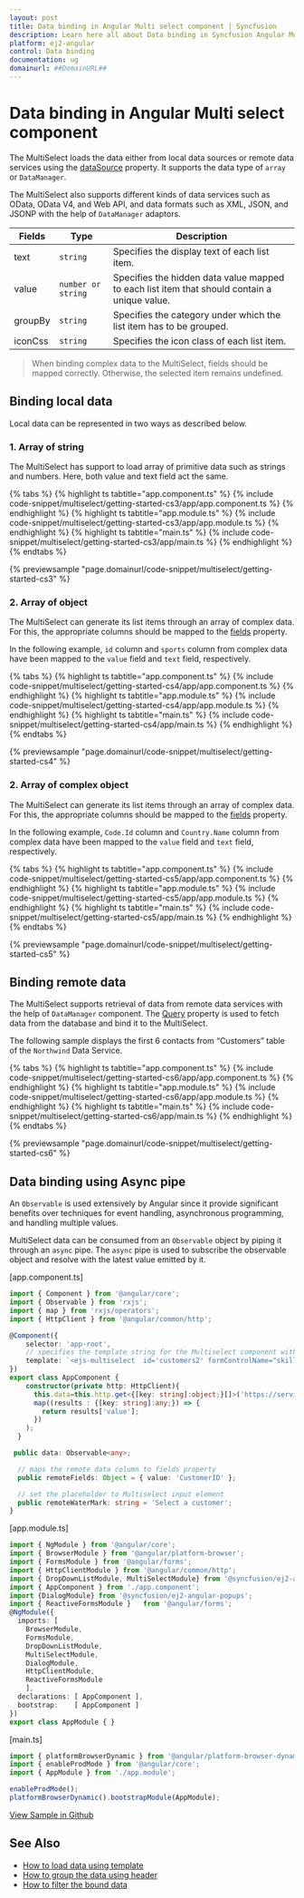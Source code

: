 ```yaml
---
layout: post
title: Data binding in Angular Multi select component | Syncfusion
description: Learn here all about Data binding in Syncfusion Angular Multi select component of Syncfusion Essential JS 2 and more.
platform: ej2-angular
control: Data binding 
documentation: ug
domainurl: ##DomainURL##
---
```


# Data binding in Angular Multi select component

The MultiSelect loads the data either from local data sources or
remote data services using the [dataSource](https://ej2.syncfusion.com/angular/documentation/api/multi-select/#datasource) property. It supports the data type of `array` or `DataManager`.

The MultiSelect also supports different kinds of data services such as OData, OData V4,
and Web API, and data formats such as XML, JSON, and JSONP with the help of `DataManager` adaptors.

| Fields | Type | Description |
|------|------|-------------|
| text |  `string` | Specifies the display text of each list item. |
| value |  `number or string` | Specifies the hidden data value mapped to each list item that should contain a unique value. |
| groupBy |  `string` | Specifies the category under which the list item has to be grouped. |
| iconCss |  `string` | Specifies the icon class of each list item. |

> When binding complex data to the MultiSelect, fields should be mapped correctly. Otherwise, the selected item remains undefined.

## Binding local data

Local data can be represented in two ways as described below.

### 1. Array of string

The MultiSelect has support to load array of primitive data such as strings and numbers. Here, both value and text field act the same.

{% tabs %}
{% highlight ts tabtitle="app.component.ts" %}
{% include code-snippet/multiselect/getting-started-cs3/app/app.component.ts %}
{% endhighlight %}
{% highlight ts tabtitle="app.module.ts" %}
{% include code-snippet/multiselect/getting-started-cs3/app/app.module.ts %}
{% endhighlight %}
{% highlight ts tabtitle="main.ts" %}
{% include code-snippet/multiselect/getting-started-cs3/app/main.ts %}
{% endhighlight %}
{% endtabs %}
  
{% previewsample "page.domainurl/code-snippet/multiselect/getting-started-cs3" %}

### 2. Array of object

The MultiSelect can generate its list items through an array of complex data. For this,
the appropriate columns should be mapped to the [fields](https://ej2.syncfusion.com/angular/documentation/api/multi-select/#fields) property.

In the following example, `id` column and `sports` column from complex data have been mapped to the `value` field and `text` field, respectively.

{% tabs %}
{% highlight ts tabtitle="app.component.ts" %}
{% include code-snippet/multiselect/getting-started-cs4/app/app.component.ts %}
{% endhighlight %}
{% highlight ts tabtitle="app.module.ts" %}
{% include code-snippet/multiselect/getting-started-cs4/app/app.module.ts %}
{% endhighlight %}
{% highlight ts tabtitle="main.ts" %}
{% include code-snippet/multiselect/getting-started-cs4/app/main.ts %}
{% endhighlight %}
{% endtabs %}
  
{% previewsample "page.domainurl/code-snippet/multiselect/getting-started-cs4" %}

### 2. Array of complex object

The MultiSelect can generate its list items through an array of complex data. For this,
the appropriate columns should be mapped to the [fields](https://ej2.syncfusion.com/angular/documentation/api/multi-select/#fields) property.

In the following example, `Code.Id` column and `Country.Name` column from complex data have been mapped to the `value` field and `text` field, respectively.

{% tabs %}
{% highlight ts tabtitle="app.component.ts" %}
{% include code-snippet/multiselect/getting-started-cs5/app/app.component.ts %}
{% endhighlight %}
{% highlight ts tabtitle="app.module.ts" %}
{% include code-snippet/multiselect/getting-started-cs5/app/app.module.ts %}
{% endhighlight %}
{% highlight ts tabtitle="main.ts" %}
{% include code-snippet/multiselect/getting-started-cs5/app/main.ts %}
{% endhighlight %}
{% endtabs %}
  
{% previewsample "page.domainurl/code-snippet/multiselect/getting-started-cs5" %}

## Binding remote data

The MultiSelect supports retrieval of data from remote data services with the help of
`DataManager` component. The [Query](https://ej2.syncfusion.com/angular/documentation/api/multi-select/#query) property is used to fetch data from the database and bind it to the MultiSelect.

The following sample displays the first 6 contacts from “Customers” table of the `Northwind` Data Service.

{% tabs %}
{% highlight ts tabtitle="app.component.ts" %}
{% include code-snippet/multiselect/getting-started-cs6/app/app.component.ts %}
{% endhighlight %}
{% highlight ts tabtitle="app.module.ts" %}
{% include code-snippet/multiselect/getting-started-cs6/app/app.module.ts %}
{% endhighlight %}
{% highlight ts tabtitle="main.ts" %}
{% include code-snippet/multiselect/getting-started-cs6/app/main.ts %}
{% endhighlight %}
{% endtabs %}
  
{% previewsample "page.domainurl/code-snippet/multiselect/getting-started-cs6" %}

## Data binding using Async pipe

An `Observable` is used extensively by Angular since it provide significant benefits over techniques for event handling, asynchronous programming, and handling multiple values.

MultiSelect data can be consumed from an `Observable` object by piping it through an `async` pipe. The `async` pipe is used to subscribe the observable object and resolve with the latest value emitted by it.

[app.component.ts]
```ts
import { Component } from '@angular/core';
import { Observable } from 'rxjs';
import { map } from 'rxjs/operators';
import { HttpClient } from '@angular/common/http';

@Component({
    selector: 'app-root',
    // specifies the template string for the Multiselect component with dataSource
    template: `<ejs-multiselect  id='customers2' formControlName="skillname" name="skillname" #remote2 [dataSource]='data | async'  [fields]='remoteFields' [placeholder]='remoteWaterMark' ></ejs-multiselect >`,
})
export class AppComponent {
    constructor(private http: HttpClient){
      this.data=this.http.get<{[key: string]:object;}[]>('https://services.odata.org/V4/Northwind/Northwind.svc/Customers').pipe(
      map((results : {[key: string]:any;}) => {
        return results['value'];
      })
    );
  }

 public data: Observable<any>;

  // maps the remote data column to fields property
  public remoteFields: Object = { value: 'CustomerID' };

  // set the placeholder to Multiselect input element
  public remoteWaterMark: string = 'Select a customer';
}
```

[app.module.ts]
```ts
import { NgModule } from '@angular/core';
import { BrowserModule } from '@angular/platform-browser';
import { FormsModule } from '@angular/forms';
import { HttpClientModule } from '@angular/common/http';
import { DropDownListModule, MultiSelectModule} from '@syncfusion/ej2-angular-dropdowns';
import { AppComponent } from './app.component';
import {DialogModule} from '@syncfusion/ej2-angular-popups';
import { ReactiveFormsModule }   from '@angular/forms';
@NgModule({
  imports: [ 
    BrowserModule, 
    FormsModule,
    DropDownListModule,
    MultiSelectModule,
    DialogModule,
    HttpClientModule,
    ReactiveFormsModule
    ],
  declarations: [ AppComponent ],
  bootstrap:    [ AppComponent ]
})
export class AppModule { }
```

[main.ts]
```ts
import { platformBrowserDynamic } from '@angular/platform-browser-dynamic';
import { enableProdMode } from '@angular/core';
import { AppModule } from './app.module';

enableProdMode();
platformBrowserDynamic().bootstrapModule(AppModule);
```
[View Sample in Github](https://github.com/SyncfusionExamples/angular-multiselect-async-pipe)

## See Also

* [How to load data using template](./templates#item-template)
* [How to group the data using header](./grouping/)
* [How to filter the bound data](./filtering/)